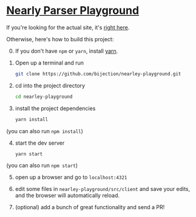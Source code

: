 # [Nearly Parser Playground](http://omrelli.ug/nearley-playground)

If you're looking for the actual site, it's [right here](http://omrelli.ug/nearley-playground).

Otherwise, here's how to build this project:

0. If you don't have `npm` or `yarn`, install [yarn](https://yarnpkg.com/en/docs/install).

1. Open up a terminal and run 

    ```bash
    git clone https://github.com/bijection/nearley-playground.git
    ```

2. cd into the project directory
    ```bash
    cd nearley-playground
    ```

3. install the project dependencies
    ```bash
    yarn install
    ```

(you can also run `npm install`)

4. start the dev server 
    ```bash
    yarn start
    ```

(you can also run `npm start`)

5. open up a browser and go to `localhost:4321`

6. edit some files in `nearley-playground/src/client` and save your edits, and the browser will automatically reload.

7. (optional) add a bunch of great functionality and send a PR!
